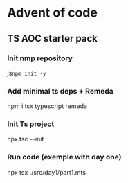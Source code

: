 # Advent of code

## TS AOC starter pack

### Init nmp repository

js`npm init -y`

### Add minimal ts deps + Remeda

npm i tsx typescript remeda

### Init Ts project

npx tsc --init

### Run code (exemple with day one)

npx tsx ./src/day1/part1.mts
